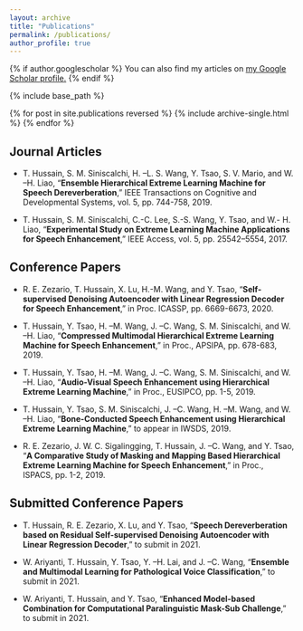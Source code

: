 ```yaml
---
layout: archive
title: "Publications"
permalink: /publications/
author_profile: true
---
```


{% if author.googlescholar %}
  You can also find my articles on <u><a href="{{author.googlescholar}}">my Google Scholar profile</a>.</u>
{% endif %}

{% include base_path %}

{% for post in site.publications reversed %}
  {% include archive-single.html %}
{% endfor %}

## Journal Articles

- T. Hussain, S. M. Siniscalchi, H. –L. S. Wang, Y. Tsao, S. V. Mario, and W. –H. Liao, “**Ensemble Hierarchical Extreme Learning Machine for Speech Dereverberation**,” IEEE Transactions on Cognitive and Developmental Systems, vol. 5, pp. 744-758, 2019.

- T. Hussain, S. M. Siniscalchi, C.-C. Lee, S.-S. Wang, Y. Tsao, and W.- H. Liao, “**Experimental Study on Extreme Learning Machine Applications for Speech Enhancement**,” IEEE Access, vol. 5, pp. 25542–5554, 2017.


## Conference Papers

- R. E. Zezario, T. Hussain, X. Lu, H.-M. Wang, and Y. Tsao, “**Self-supervised Denoising Autoencoder with Linear Regression Decoder for Speech Enhancement**,” in Proc. ICASSP, pp. 6669-6673, 2020. 

-	T. Hussain, Y. Tsao, H. –M. Wang, J. –C. Wang, S. M. Siniscalchi, and W. –H. Liao, “**Compressed Multimodal Hierarchical Extreme Learning Machine for Speech Enhancement**,” in Proc., APSIPA, pp. 678-683, 2019. 

-	T. Hussain, Y. Tsao, H. –M. Wang, J. –C. Wang, S. M. Siniscalchi, and W. –H. Liao, “**Audio-Visual Speech Enhancement using Hierarchical Extreme Learning Machine**,” in Proc., EUSIPCO, pp. 1-5, 2019. 

-	T. Hussain, Y. Tsao, S. M. Siniscalchi, J. –C. Wang, H. –M. Wang, and W. –H. Liao, “**Bone-Conducted Speech Enhancement using Hierarchical Extreme Learning Machine**,” to appear in IWSDS, 2019.

-	R. E. Zezario, J. W. C. Sigalingging, T. Hussain, J. –C. Wang, and Y. Tsao, “**A Comparative Study of Masking and Mapping Based Hierarchical Extreme Learning Machine for Speech Enhancement**,” in Proc., ISPACS, pp. 1-2, 2019. 
 

## Submitted Conference Papers

-	T. Hussain, R. E. Zezario, X. Lu, and Y. Tsao, “**Speech Dereverberation based on Residual Self-supervised Denoising Autoencoder with Linear Regression Decoder**,” to submit in 2021. 

-	W. Ariyanti, T. Hussain, Y. Tsao, Y. –H. Lai, and J. –C. Wang, “**Ensemble and Multimodal Learning for Pathological Voice Classification**,” to submit in 2021. 

-	W. Ariyanti, T. Hussain, and Y. Tsao, “**Enhanced Model-based Combination for Computational Paralinguistic Mask-Sub Challenge**,” to submit in 2021. 

